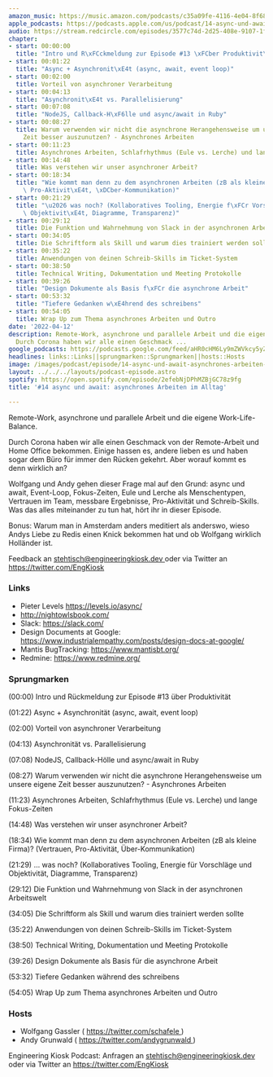 ```yaml
---
amazon_music: https://music.amazon.com/podcasts/c35a09fe-4116-4e04-8f68-77d61b112e46/episodes/f7cf4678-a78a-4627-a725-3b7988e6c56a/engineering-kiosk-14-async-und-await-asynchrones-arbeiten-im-alltag
apple_podcasts: https://podcasts.apple.com/us/podcast/14-async-und-await-asynchrones-arbeiten-im-alltag/id1603082924?i=1000557196507
audio: https://stream.redcircle.com/episodes/3577c74d-2d25-408e-9107-1fae71daf76a/stream.mp3
chapter:
- start: 00:00:00
  title: "Intro und R\xFCckmeldung zur Episode #13 \xFCber Produktivit\xE4t"
- start: 00:01:22
  title: "Async + Asynchronit\xE4t (async, await, event loop)"
- start: 00:02:00
  title: Vorteil von asynchroner Verarbeitung
- start: 00:04:13
  title: "Asynchronit\xE4t vs. Parallelisierung"
- start: 00:07:08
  title: "NodeJS, Callback-H\xF6lle und async/await in Ruby"
- start: 00:08:27
  title: Warum verwenden wir nicht die asynchrone Herangehensweise um unsere eigene
    Zeit besser auszunutzen? - Asynchrones Arbeiten
- start: 00:11:23
  title: Asynchrones Arbeiten, Schlafrhythmus (Eule vs. Lerche) und lange Fokus-Zeiten
- start: 00:14:48
  title: Was verstehen wir unser asynchroner Arbeit?
- start: 00:18:34
  title: "Wie kommt man denn zu dem asynchronen Arbeiten (zB als kleine Firma)? (Vertrauen,\
    \ Pro-Aktivit\xE4t, \xDCber-Kommunikation)"
- start: 00:21:29
  title: "\u2026 was noch? (Kollaboratives Tooling, Energie f\xFCr Vorschl\xE4ge und\
    \ Objektivit\xE4t, Diagramme, Transparenz)"
- start: 00:29:12
  title: Die Funktion und Wahrnehmung von Slack in der asynchronen Arbeitswelt
- start: 00:34:05
  title: Die Schriftform als Skill und warum dies trainiert werden sollte
- start: 00:35:22
  title: Anwendungen von deinen Schreib-Skills im Ticket-System
- start: 00:38:50
  title: Technical Writing, Dokumentation und Meeting Protokolle
- start: 00:39:26
  title: "Design Dokumente als Basis f\xFCr die asynchrone Arbeit"
- start: 00:53:32
  title: "Tiefere Gedanken w\xE4hrend des schreibens"
- start: 00:54:05
  title: Wrap Up zum Thema asynchrones Arbeiten und Outro
date: '2022-04-12'
description: Remote-Work, asynchrone und parallele Arbeit und die eigene Work-Life-Balance.
  Durch Corona haben wir alle einen Geschmack ...
google_podcasts: https://podcasts.google.com/feed/aHR0cHM6Ly9mZWVkcy5yZWRjaXJjbGUuY29tLzBlY2ZkZmQ3LWZkYTEtNGMzZC05NTE1LTQ3NjcyN2Y5ZGY1ZQ/episode/MWM3ZDY2YTYtZjg2YS00ZjdlLWJmYjktOTNhY2YyZjlkYmEz?sa=X&ved=0CAUQkfYCahcKEwi4xMSxj4L4AhUAAAAAHQAAAAAQNQ
headlines: links::Links||sprungmarken::Sprungmarken||hosts::Hosts
image: /images/podcast/episode/14-async-und-await-asynchrones-arbeiten-im-alltag.jpg
layout: ../../../layouts/podcast-episode.astro
spotify: https://open.spotify.com/episode/2efebNjDPhMZBjGC78z9fg
title: '#14 async und await: asynchrones Arbeiten im Alltag'

---
```


<p class="mb-6 text-base md:text-lg text-coolGray-500">
   Remote-Work, asynchrone und parallele Arbeit und die eigene Work-Life-Balance.
  </p>
  <p class="mb-6 text-base md:text-lg text-coolGray-500">
   Durch Corona haben wir alle einen Geschmack von der Remote-Arbeit und Home Office bekommen. Einige hassen es, andere lieben es und haben sogar dem Büro für immer den Rücken gekehrt. Aber worauf kommt es denn wirklich an?
  </p>
  <p class="mb-6 text-base md:text-lg text-coolGray-500">
   Wolfgang und Andy gehen dieser Frage mal auf den Grund: async und await, Event-Loop, Fokus-Zeiten, Eule und Lerche als Menschentypen, Vertrauen im Team, messbare Ergebnisse, Pro-Aktivität und Schreib-Skills. Was das alles miteinander zu tun hat, hört ihr in dieser Episode.
  </p>
  <p class="mb-6 text-base md:text-lg text-coolGray-500">
   Bonus: Warum man in Amsterdam anders meditiert als anderswo, wieso Andys Liebe zu Redis einen Knick bekommen hat und ob Wolfgang wirklich Holländer ist.
  </p>
  <p class="mb-6 text-base md:text-lg text-coolGray-500">
   Feedback an
   <a class="underline hover:no-underline" href="mailto:stehtisch@engineeringkiosk.dev" rel="nofollow">
    stehtisch@engineeringkiosk.dev
   </a>
   oder via Twitter an
   <a class="underline hover:no-underline" href="https://twitter.com/EngKiosk" rel="nofollow">
    https://twitter.com/EngKiosk
   </a>
  </p>
  <h3 class="mb-4 text-2xl md:text-3xl font-semibold text-coolGray-800" id="links">
   Links
  </h3>
  <ul class="list-disc px-5 mb-6 md:px-5 text-base md:text-lg text-coolGray-500">
   <li class="mb-3">
    Pieter Levels
    <a class="underline hover:no-underline" href="https://levels.io/async/" rel="nofollow">
     https://levels.io/async/
    </a>
   </li>
   <li class="mb-3">
    <a class="underline hover:no-underline" href="http://nightowlsbook.com/" rel="nofollow">
     http://nightowlsbook.com/
    </a>
   </li>
   <li class="mb-3">
    Slack:
    <a class="underline hover:no-underline" href="https://slack.com/" rel="nofollow">
     https://slack.com/
    </a>
   </li>
   <li class="mb-3">
    Design Documents at Google:
    <a class="underline hover:no-underline" href="https://www.industrialempathy.com/posts/design-docs-at-google/" rel="nofollow">
     https://www.industrialempathy.com/posts/design-docs-at-google/
    </a>
   </li>
   <li class="mb-3">
    Mantis BugTracking:
    <a class="underline hover:no-underline" href="https://www.mantisbt.org/" rel="nofollow">
     https://www.mantisbt.org/
    </a>
   </li>
   <li class="mb-3">
    Redmine:
    <a class="underline hover:no-underline" href="https://www.redmine.org/" rel="nofollow">
     https://www.redmine.org/
    </a>
   </li>
  </ul>
  <h3 class="mb-4 text-2xl md:text-3xl font-semibold text-coolGray-800" id="sprungmarken">
   Sprungmarken
  </h3>
  <p class="mb-6 text-base md:text-lg text-coolGray-500">
   (00:00) Intro und Rückmeldung zur Episode #13 über Produktivität
  </p>
  <p class="mb-6 text-base md:text-lg text-coolGray-500">
   (01:22) Async + Asynchronität (async, await, event loop)
  </p>
  <p class="mb-6 text-base md:text-lg text-coolGray-500">
   (02:00) Vorteil von asynchroner Verarbeitung
  </p>
  <p class="mb-6 text-base md:text-lg text-coolGray-500">
   (04:13) Asynchronität vs. Parallelisierung
  </p>
  <p class="mb-6 text-base md:text-lg text-coolGray-500">
   (07:08) NodeJS, Callback-Hölle und async/await in Ruby
  </p>
  <p class="mb-6 text-base md:text-lg text-coolGray-500">
   (08:27) Warum verwenden wir nicht die asynchrone Herangehensweise um unsere eigene Zeit besser auszunutzen? - Asynchrones Arbeiten
  </p>
  <p class="mb-6 text-base md:text-lg text-coolGray-500">
   (11:23) Asynchrones Arbeiten, Schlafrhythmus (Eule vs. Lerche) und lange Fokus-Zeiten
  </p>
  <p class="mb-6 text-base md:text-lg text-coolGray-500">
   (14:48) Was verstehen wir unser asynchroner Arbeit?
  </p>
  <p class="mb-6 text-base md:text-lg text-coolGray-500">
   (18:34) Wie kommt man denn zu dem asynchronen Arbeiten (zB als kleine Firma)? (Vertrauen, Pro-Aktivität, Über-Kommunikation)
  </p>
  <p class="mb-6 text-base md:text-lg text-coolGray-500">
   (21:29) … was noch? (Kollaboratives Tooling, Energie für Vorschläge und Objektivität, Diagramme, Transparenz)
  </p>
  <p class="mb-6 text-base md:text-lg text-coolGray-500">
   (29:12) Die Funktion und Wahrnehmung von Slack in der asynchronen Arbeitswelt
  </p>
  <p class="mb-6 text-base md:text-lg text-coolGray-500">
   (34:05) Die Schriftform als Skill und warum dies trainiert werden sollte
  </p>
  <p class="mb-6 text-base md:text-lg text-coolGray-500">
   (35:22) Anwendungen von deinen Schreib-Skills im Ticket-System
  </p>
  <p class="mb-6 text-base md:text-lg text-coolGray-500">
   (38:50) Technical Writing, Dokumentation und Meeting Protokolle
  </p>
  <p class="mb-6 text-base md:text-lg text-coolGray-500">
   (39:26) Design Dokumente als Basis für die asynchrone Arbeit
  </p>
  <p class="mb-6 text-base md:text-lg text-coolGray-500">
   (53:32) Tiefere Gedanken während des schreibens
  </p>
  <p class="mb-6 text-base md:text-lg text-coolGray-500">
   (54:05) Wrap Up zum Thema asynchrones Arbeiten und Outro
  </p>
  <h3 class="mb-4 text-2xl md:text-3xl font-semibold text-coolGray-800" id="hosts">
   Hosts
  </h3>
  <ul class="list-disc px-5 mb-6 md:px-5 text-base md:text-lg text-coolGray-500">
   <li class="mb-3">
    Wolfgang Gassler (
    <a class="underline hover:no-underline" href="https://twitter.com/schafele" rel="nofollow">
     https://twitter.com/schafele
    </a>
    )
   </li>
   <li class="mb-3">
    Andy Grunwald (
    <a class="underline hover:no-underline" href="https://twitter.com/andygrunwald" rel="nofollow">
     https://twitter.com/andygrunwald
    </a>
    )
   </li>
  </ul>
  <p class="mb-6 text-base md:text-lg text-coolGray-500">
   Engineering Kiosk Podcast: Anfragen an
   <a class="underline hover:no-underline" href="http://stehtisch@engineeringkiosk.dev" rel="nofollow">
    stehtisch@engineeringkiosk.dev
   </a>
   oder via Twitter an
   <a class="underline hover:no-underline" href="https://twitter.com/EngKiosk" rel="nofollow">
    https://twitter.com/EngKiosk
   </a>
  </p>
